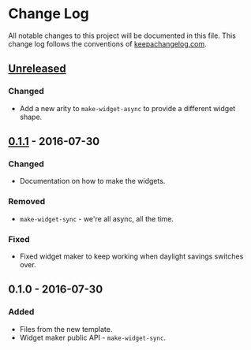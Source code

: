 # Change Log
All notable changes to this project will be documented in this file. This change log follows the conventions of [keepachangelog.com](http://keepachangelog.com/).

## [Unreleased]
### Changed
- Add a new arity to `make-widget-async` to provide a different widget shape.

## [0.1.1] - 2016-07-30
### Changed
- Documentation on how to make the widgets.

### Removed
- `make-widget-sync` - we're all async, all the time.

### Fixed
- Fixed widget maker to keep working when daylight savings switches over.

## 0.1.0 - 2016-07-30
### Added
- Files from the new template.
- Widget maker public API - `make-widget-sync`.

[Unreleased]: https://github.com/your-name/custom/compare/0.1.1...HEAD
[0.1.1]: https://github.com/your-name/custom/compare/0.1.0...0.1.1
